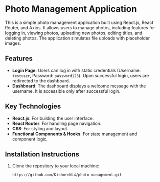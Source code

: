 # Photo Management Application

This is a simple photo management application built using React.js, React Router, and Axios. It allows users to manage photos, including features for logging in, viewing photos, uploading new photos, editing titles, and deleting photos. The application simulates file uploads with placeholder images.

## Features

- **Login Page**: Users can log in with static credentials (Username: `testuser`, Password: `password123`). Upon successful login, users are redirected to the dashboard.
- **Dashboard**: The dashboard displays a welcome message with the username. It is accessible only after successful login.

## Key Technologies

- **React.js**: For building the user interface.
- **React Router**: For handling page navigation.
- **CSS**: For styling and layout.
- **Functional Components & Hooks**: For state management and component logic.

## Installation Instructions

1. Clone the repository to your local machine:

   ```bash
   https://github.com/KishoreNL4/photo-management.git
   ```
